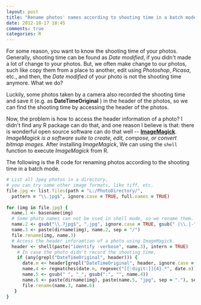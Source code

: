 ```yaml
---
layout: post
title: "Rename photos' names according to shooting time in a batch mode."
date: 2012-10-17 18:45
comments: true
categories: R
---
```


For some reason, you want to know the shooting time of your photos. Generally, shooting time can be found as *Date modified*, if you didn't made a lot of change to your photos. But, we often make change to our photos, such like copy them from a place to another, edit using *Photoshop*, *Picasa*, etc., and then, the *Date modified* of your photo is not the shooting time anymore. What we do?


Luckily, some photos taken by a camera also recorded the shooting time and save it (e.g. as **DateTimeOriginal** ) in the header of the photos, so we can find the shooting time by accessing the header of the photos. 

Now, the problem is how to access the header  information of a photo? I didn't find any R package can do that,  and one reason I believe is  that: there is wonderful open source software can do that well -- **[ImageMagick](http://www.imagemagick.org/script/binary-releases.php#windows)**. *ImageMagick is a software suite to create, edit, compose, or convert bitmap images*. After installing *ImageMagick*, We can using the <code>shell</code> function to execute *ImageMagick* from R.

The following is the R code for renaming photos according to the shooting time in a batch mode. 

``` ruby Rename photo using shooting time
# List all Jpeg photos in a directory,
# you can try some other image formats, like tiff, etc.
file.jpg <- list.files(path = "L:/PhotoDirectory/", 
  pattern = "\\.jpg$", ignore.case = TRUE, full.names = TRUE)
  
for (img in file.jpg) {
  name.1 <- basename(img)
  # Some photo names can not be used in shell mode, so we rename them.
  name.2 <- gsub("\\.?jpg$", ".jpg", ignore.case = TRUE, gsub(" |\\.|-", "", name.1))
  name.3 <- paste(dirname(img), name.2, sep = "/")
  file.rename(img, name.3)
  # Access the header inforamtion of a photo using ImageMagick. 
  header <- shell(paste("identify -verbose", name.3), intern = TRUE)
    # In case the photo didn't record the shooting time,
    if (any(grepl("DateTimeOriginal", header))) {
      date.m <- header[grepl("DateTimeOriginal", header, ignore.case = TRUE)]
      name.4 <- regmatches(date.m, regexec("[[:digit:]]{4}.*", date.m))[[1]]
      name.5 <- gsub(" ", "_", gsub(":", "", name.4))
      name.6 <- paste(dirname(img), paste(name.5, "jpg", sep = "."), sep = "/")
      file.rename(name.3, name.6)
   }
}
```
